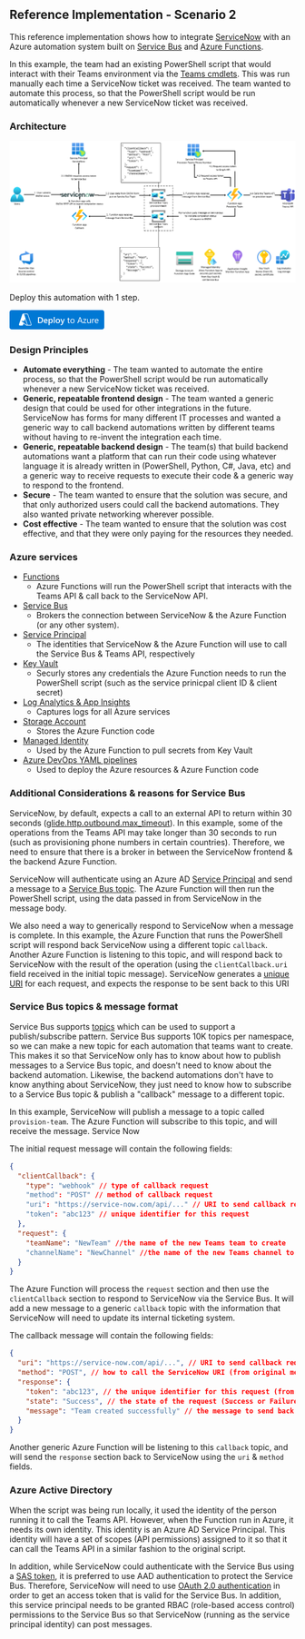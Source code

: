## Reference Implementation - Scenario 2

This reference implementation shows how to integrate [ServiceNow](https://www.servicenow.com/) with an Azure automation system built on [Service Bus](https://learn.microsoft.com/en-us/azure/service-bus-messaging/service-bus-messaging-overview) and [Azure Functions](https://learn.microsoft.com/en-us/azure/azure-functions/functions-overview).

In this example, the team had an existing PowerShell script that would interact with their Teams environment via the [Teams cmdlets](https://learn.microsoft.com/en-us/microsoftteams/teams-powershell-overview). This was run manually each time a ServiceNow ticket was received. The team wanted to automate this process, so that the PowerShell script would be run automatically whenever a new ServiceNow ticket was received.

### Architecture

![architecture](./media/architecture.png)

Deploy this automation with 1 step.

[<img src="./media/deployToAzureButton.png" style="width:1.73958in;height:0.35417in"
alt="Image is a button that, when clicked, starts a Deploy to Azure process to deploy the templates to Azure." />](https://portal.azure.com/#create/Microsoft.Template/uri/https%3A%2F%2Fraw.githubusercontent.com%2FAzure%2FIntegration-Services-Landing-Zone-Accelerator%2Fmain%2Fsrc%2Finfra%2Fscenario2%2F/bicep/%2Fias.template.json)

### Design Principles

- **Automate everything** - The team wanted to automate the entire process, so that the PowerShell script would be run automatically whenever a new ServiceNow ticket was received.
- **Generic, repeatable frontend design** - The team wanted a generic design that could be used for other integrations in the future. ServiceNow has forms for many different IT processes and wanted a generic way to call backend automations written by different teams without having to re-invent the integration each time.
- **Generic, repeatable backend design** - The team(s) that build backend automations want a platform that can run their code using whatever language it is already written in (PowerShell, Python, C#, Java, etc) and a generic way to receive requests to execute their code & a generic way to respond to the frontend.
- **Secure** - The team wanted to ensure that the solution was secure, and that only authorized users could call the backend automations. They also wanted private networking wherever possible.
- **Cost effective** - The team wanted to ensure that the solution was cost effective, and that they were only paying for the resources they needed.

### Azure services

- [Functions](https://learn.microsoft.com/en-us/azure/azure-functions/functions-overview)
  - Azure Functions will run the PowerShell script that interacts with the Teams API & call back to the ServiceNow API.
- [Service Bus](https://learn.microsoft.com/en-us/azure/service-bus-messaging/service-bus-messaging-overview)
  - Brokers the connection between ServiceNow & the Azure Function (or any other system).
- [Service Principal](https://learn.microsoft.com/en-us/azure/active-directory/develop/app-objects-and-service-principals#service-principal-object)
  - The identities that ServiceNow & the Azure Function will use to call the Service Bus & Teams API, respectively
- [Key Vault](https://learn.microsoft.com/en-us/azure/key-vault/key-vault-overview)
  - Securly stores any credentials the Azure Function needs to run the PowerShell script (such as the service prinicpal client ID & client secret)
- [Log Analytics & App Insights](https://learn.microsoft.com/en-us/azure/azure-monitor/overview)
  - Captures logs for all Azure services
- [Storage Account](https://learn.microsoft.com/en-us/azure/storage/common/storage-account-overview)
  - Stores the Azure Function code
- [Managed Identity](https://learn.microsoft.com/en-us/azure/active-directory/managed-identities-azure-resources/overview)
  - Used by the Azure Function to pull secrets from Key Vault
- [Azure DevOps YAML pipelines](https://learn.microsoft.com/en-us/azure/devops/pipelines/get-started/key-pipelines-concepts?view=azure-devops)
  - Used to deploy the Azure resources & Azure Function code

### Additional Considerations & reasons for Service Bus

ServiceNow, by default, expects a call to an external API to return within 30 seconds ([glide.http.outbound.max_timeout](https://docs.servicenow.com/bundle/tokyo-api-reference/page/integrate/web-services/reference/r_HTTPConnectionManagementProps.html)). In this example, some of the operations from the Teams API may take longer than 30 seconds to run (such as provisioning phone numbers in certain countries). Therefore, we need to ensure that there is a broker in between the ServiceNow frontend & the backend Azure Function. 

ServiceNow will authenticate using an Azure AD [Service Principal](https://learn.microsoft.com/en-us/azure/active-directory/develop/app-objects-and-service-principals#service-principal-object) and send a message to a [Service Bus topic](https://learn.microsoft.com/en-us/azure/service-bus-messaging/service-bus-queues-topics-subscriptions#topics-and-subscriptions). The Azure Function will then run the PowerShell script, using the data passed in from ServiceNow in the message body.

We also need a way to generically respond to ServiceNow when a message is complete. In this example, the Azure Function that runs the PowerShell script will respond back ServiceNow using a different topic `callback`. Another Azure Function is listening to this topic, and will respond back to ServiceNow with the result of the operation (using the `clientCallback.uri` field received in the initial topic message). ServiceNow generates a [unique URI](https://docs.servicenow.com/bundle/utah-integrate-applications/page/administer/integrationhub-store-spokes/task/govnotify-wbhk.html) for each request, and expects the response to be sent back to this URI

### Service Bus topics & message format

Service Bus supports [topics](https://learn.microsoft.com/en-us/azure/service-bus-messaging/service-bus-queues-topics-subscriptions#topics-and-subscriptions) which can be used to support a publish/subscribe pattern. Service Bus supports 10K topics per namespace, so we can make a new topic for each automation that teams want to create. This makes it so that ServiceNow only has to know about how to publish messages to a Service Bus topic, and doesn't need to know about the backend automation. Likewise, the backend automations don't have to know anything about ServiceNow, they just need to know how to subscribe to a Service Bus topic & publish a "callback" message to a different topic.

In this example, ServiceNow will publish a message to a topic called `provision-team`. The Azure Function will subscribe to this topic, and will receive the message. Service Now 

The initial request message will contain the following fields:

```json
{
  "clientCallback": {
    "type": "webhook" // type of callback request
    "method": "POST" // method of callback request
    "uri": "https://service-now.com/api/..." // URI to send callback request to
    "token": "abc123" // unique identifier for this request
  },
  "request": {
    "teamName": "NewTeam" //the name of the new Teams team to create
    "channelName": "NewChannel" //the name of the new Teams channel to create
  }
}
```

The Azure Function will process the `request` section and then use the `clientCallback` section to respond to ServiceNow via the Service Bus. It will add a new message to a generic `callback` topic with the information that ServiceNow will need to update its internal ticketing system.

The callback message will contain the following fields:

```json
{
  "uri": "https://service-now.com/api/...", // URI to send callback request to (from original message)
  "method": "POST", // how to call the ServiceNow URI (from original message)
  "response": {
    "token": "abc123", // the unique identifier for this request (from original message)
    "state": "Success", // the state of the request (Success or Failure)
    "message": "Team created successfully" // the message to send back to ServiceNow
  }
}
```

Another generic Azure Function will be listening to this `callback` topic, and will send the `response` section back to ServiceNow using the `uri` & `method` fields.

### Azure Active Directory

When the script was being run locally, it used the identity of the person running it to call the Teams API. However, when the Function run in Azure, it needs its own identity. This identity is an Azure AD Service Principal. This identity will have a set of scopes (API permissions) assigned to it so that it can call the Teams API in a similar fashion to the original script.

In addition, while ServiceNow could authenticate with the Service Bus using a [SAS token](https://learn.microsoft.com/en-us/azure/service-bus-messaging/service-bus-sas#shared-access-signature-authentication), it is preferred to use AAD authentication to protect the Service Bus. Therefore, ServiceNow will need to use [OAuth 2.0 authentication](https://docs.servicenow.com/bundle/tokyo-api-reference/page/integrate/outbound-rest/task/t_ConfigureARESTMessageWithOAuth-1.html) in order to get an access token that is valid for the Service Bus. In addition, this service principal needs to be granted RBAC (role-based access control) permissions to the Service Bus so that ServiceNow (running as the service principal identity) can post messages.